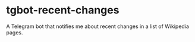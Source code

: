 # tgbot-recent-changes
A Telegram bot that notifies me about recent changes in a list of Wikipedia pages.